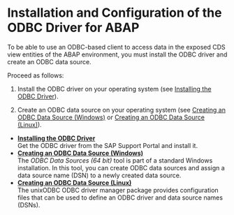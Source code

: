 <!-- loiode86ce7b06c54b639f0a704198878024 -->

# Installation and Configuration of the ODBC Driver for ABAP

To be able to use an ODBC-based client to access data in the exposed CDS view entities of the ABAP environment, you must install the ODBC driver and create an ODBC data source.

Proceed as follows:

1.  Install the ODBC driver on your operating system \(see [Installing the ODBC Driver](Installing_the_ODBC_Driver_8dcb3db.md)\).

2.  Create an ODBC data source on your operating system \(see [Creating an ODBC Data Source \(Windows\)](Creating_an_ODBC_Data_Source_(Windows)_eca3915.md) or [Creating an ODBC Data Source \(Linux\)](Creating_an_ODBC_Data_Source_(Linux)_d63fc2e.md)\).


-   **[Installing the ODBC Driver](Installing_the_ODBC_Driver_8dcb3db.md "Get the ODBC driver from the SAP Support Portal and install it.")**  
Get the ODBC driver from the SAP Support Portal and install it.
-   **[Creating an ODBC Data Source \(Windows\)](Creating_an_ODBC_Data_Source_(Windows)_eca3915.md "The ODBC Data Sources (64 bit) tool is part of a standard Windows installation. In this tool, you can create ODBC
		data sources and assign a data source name (DSN) to a newly created data source.")**  
The *ODBC Data Sources \(64 bit\)* tool is part of a standard Windows installation. In this tool, you can create ODBC data sources and assign a data source name \(DSN\) to a newly created data source.
-   **[Creating an ODBC Data Source \(Linux\)](Creating_an_ODBC_Data_Source_(Linux)_d63fc2e.md "The unixODBC ODBC driver manager package provides configuration files that can be used to define an ODBC driver and data source names
		(DSNs). ")**  
The unixODBC ODBC driver manager package provides configuration files that can be used to define an ODBC driver and data source names \(DSNs\).

